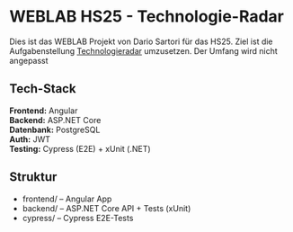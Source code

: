 # WEBLAB HS25 - Technologie-Radar

Dies ist das WEBLAB Projekt von Dario Sartori für das HS25.
Ziel ist die Aufgabenstellung [Technologieradar](https://github.com/web-programming-lab/web-programming-lab-projekt/blob/95134d1041bce5140a3e29f034154216fcffd7ff/Technologie-Radar.md) umzusetzen.
Der Umfang wird nicht angepasst

## Tech-Stack

**Frontend:** Angular  
**Backend:** ASP.NET Core  
**Datenbank:** PostgreSQL  
**Auth:** JWT  
**Testing:** Cypress (E2E) + xUnit (.NET)

## Struktur
- frontend/ – Angular App
- backend/  – ASP.NET Core API + Tests (xUnit)
- cypress/  – Cypress E2E-Tests